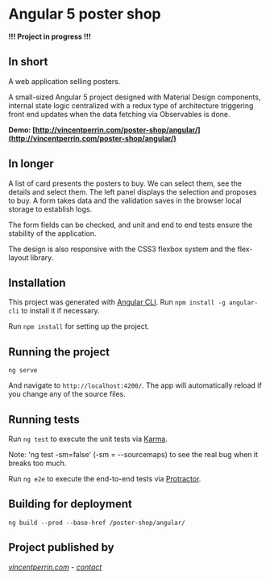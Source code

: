 # Angular 5 poster shop

**!!! Project in progress !!!**

## In short

A web application selling posters.

A small-sized Angular 5 project designed with Material Design components, internal state logic centralized with a redux type of architecture triggering front end updates when the data fetching via Observables is done.

**Demo: [http://vincentperrin.com/poster-shop/angular/](http://vincentperrin.com/poster-shop/angular/)**

## In longer

A list of card presents the posters to buy. We can select them, see the details and select them. The left panel displays the selection and proposes to buy. A form takes data and the validation saves in the browser local storage to establish logs.

The form fields can be checked, and unit and end to end tests ensure the stability of the application.

The design is also responsive with the CSS3 flexbox system and the flex-layout library.

## Installation

This project was generated with [Angular CLI](https://github.com/angular/angular-cli). Run `npm install -g angular-cli` to install it if necessary.

Run `npm install` for setting up the project.

## Running the project

    ng serve

And navigate to `http://localhost:4200/`. The app will automatically reload if you change any of the source files.

## Running tests

Run `ng test` to execute the unit tests via [Karma](https://karma-runner.github.io).

Note: 'ng test -sm=false' (-sm = --sourcemaps) to see the real bug when it breaks too much.

Run `ng e2e` to execute the end-to-end tests via [Protractor](http://www.protractortest.org/).


## Building for deployment

    ng build --prod --base-href /poster-shop/angular/

## Project published by

*[vincentperrin.com](https://vincentperrin.com) - [contact](contact@vincentperrin.com)*
